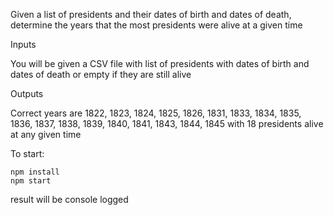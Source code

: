 Given a list of presidents and their dates of birth and dates of death, determine the years that the most presidents were alive at a given time

Inputs

You will be given a CSV file with list of presidents with dates of birth and dates of death or empty if they are still alive

Outputs

Correct years are 1822, 1823, 1824, 1825, 1826, 1831, 1833, 1834, 1835, 1836, 1837, 1838, 1839, 1840, 1841, 1843, 1844, 1845 with 18 presidents alive at any given time

To start:
```
npm install
npm start
```
result will be console logged
